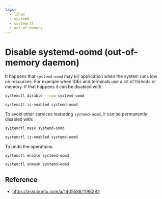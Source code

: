 ```yaml
---
tags:
  - linux
  - systemd
  - systemctl
  - out-of-memory
---
```


# Disable systemd-oomd (out-of-memory daemon)

It happens that `systemd-oomd` may kill application when the system runs low on resources. For example when IDEs and terminals use a lot of threads or memory. If that happens it can be disabled with:

```bash
systemctl disable --now systemd-oomd

systemctl is-enabled systemd-oomd
```

To avoid other services restarting `systemd-oomd`, it can be permanently disabled with:

```bash
systemctl mask systemd-oomd

systemctl is-enabled systemd-oomd
```

To undo the operations:

```bash
systemctl enable systemd-oomd

systemctl unmask systemd-oomd
```

## Reference

- https://askubuntu.com/a/1405588/1198282